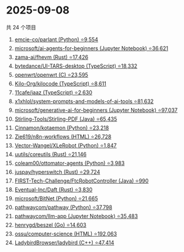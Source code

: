 # 2025-09-08

共 24 个项目

<!-- BEGIN GITHUB -->
<!-- 最后更新时间 2025-09-08 19:07:47 +0800 -->
1. [emcie-co/parlant (Python) ⭐9,554](https://github.com/emcie-co/parlant)
1. [microsoft/ai-agents-for-beginners (Jupyter Notebook) ⭐36,621](https://github.com/microsoft/ai-agents-for-beginners)
1. [zama-ai/fhevm (Rust) ⭐17,426](https://github.com/zama-ai/fhevm)
1. [bytedance/UI-TARS-desktop (TypeScript) ⭐18,332](https://github.com/bytedance/UI-TARS-desktop)
1. [openwrt/openwrt (C) ⭐23,595](https://github.com/openwrt/openwrt)
1. [Kilo-Org/kilocode (TypeScript) ⭐8,611](https://github.com/Kilo-Org/kilocode)
1. [11cafe/jaaz (TypeScript) ⭐2,630](https://github.com/11cafe/jaaz)
1. [x1xhlol/system-prompts-and-models-of-ai-tools ⭐81,632](https://github.com/x1xhlol/system-prompts-and-models-of-ai-tools)
1. [microsoft/generative-ai-for-beginners (Jupyter Notebook) ⭐97,037](https://github.com/microsoft/generative-ai-for-beginners)
1. [Stirling-Tools/Stirling-PDF (Java) ⭐65,435](https://github.com/Stirling-Tools/Stirling-PDF)
1. [Cinnamon/kotaemon (Python) ⭐23,218](https://github.com/Cinnamon/kotaemon)
1. [Zie619/n8n-workflows (HTML) ⭐26,728](https://github.com/Zie619/n8n-workflows)
1. [Vector-Wangel/XLeRobot (Python) ⭐1,847](https://github.com/Vector-Wangel/XLeRobot)
1. [uutils/coreutils (Rust) ⭐21,146](https://github.com/uutils/coreutils)
1. [coleam00/ottomator-agents (Python) ⭐3,983](https://github.com/coleam00/ottomator-agents)
1. [juspay/hyperswitch (Rust) ⭐29,724](https://github.com/juspay/hyperswitch)
1. [FIRST-Tech-Challenge/FtcRobotController (Java) ⭐990](https://github.com/FIRST-Tech-Challenge/FtcRobotController)
1. [Eventual-Inc/Daft (Rust) ⭐3,830](https://github.com/Eventual-Inc/Daft)
1. [microsoft/BitNet (Python) ⭐21,665](https://github.com/microsoft/BitNet)
1. [pathwaycom/pathway (Python) ⭐37,798](https://github.com/pathwaycom/pathway)
1. [pathwaycom/llm-app (Jupyter Notebook) ⭐35,483](https://github.com/pathwaycom/llm-app)
1. [henrygd/beszel (Go) ⭐14,603](https://github.com/henrygd/beszel)
1. [ossu/computer-science (HTML) ⭐192,063](https://github.com/ossu/computer-science)
1. [LadybirdBrowser/ladybird (C++) ⭐47,414](https://github.com/LadybirdBrowser/ladybird)
<!-- END GITHUB -->